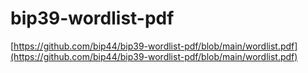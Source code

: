 # bip39-wordlist-pdf

[https://github.com/bip44/bip39-wordlist-pdf/blob/main/wordlist.pdf](https://github.com/bip44/bip39-wordlist-pdf/blob/main/wordlist.pdf)
